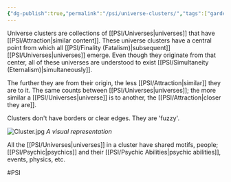 ```yaml
---
{"dg-publish":true,"permalink":"/psi/universe-clusters/","tags":["gardenEntry"]}
---
```


Universe clusters are collections of [[PSI/Universes\|universes]] that have [[PSI/Attraction\|similar content]]. These universe clusters have a central point from which all [[PSI/Finality (Fatalism)\|subsequent]] [[PSI/Universes\|universes]] emerge. Even though they originate from that center, all of these universes are understood to exist [[PSI/Simultaneity (Eternalism)\|simultaneously]]. 

The further they are from their origin, the less [[PSI/Attraction\|similar]] they are to it. The same counts between [[PSI/Universes\|universes]]; the more similar a [[PSI/Universes\|universe]] is to another, the [[PSI/Attraction\|closer they are]]. 

Clusters don't have borders or clear edges. They are 'fuzzy'.

![Cluster.jpg](/img/user/Images/Cluster.jpg)
*A visual representation*

All the [[PSI/Universes\|universes]] in a cluster have shared motifs, people; [[PSI/Psychic\|psychics]] and their [[PSI/Psychic Abilities\|psychic abilities]], events, physics, etc. 

#PSI 